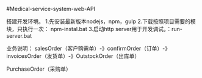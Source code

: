 #Medical-service-system-web-API

搭建开发环境。
1.先安装最新版本nodejs，npm，gulp
2.下载按照项目需要的模块，只执行一次： npm-instal.bat
3.启动http server用于开发调试。：run-server.bat


业务说明：
salesOrder（客户购需单）-》confirmOrder（订单）-》invoicesOrder（发货单）-》OutstockOrder（出库单）

PurchaseOrder（采购单）
